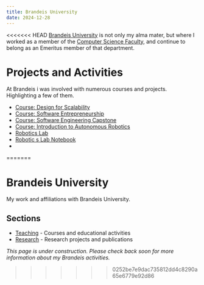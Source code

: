 ```yaml
---
title: Brandeis University
date: 2024-12-28
---
```

<<<<<<< HEAD
[Brandeis University](https://www.brandeis.edu) is not only my alma mater, but where I worked as a member of the [Computer Science Faculty](https://www.brandeis.edu/computer-science/), and continue to belong as an Emeritus member of that department.

# Projects and Activities

At Brandeis i was involved with numerous courses and projects. Highlighting a few of them.

* [Course: Design for Scalability]()
* [Course: Software Entrepreneurship]()
* [Course: Software Engineering Capstone]()
* [Course: Introduction to Autonomous Robotics]()
* [Robotics Lab]()
* [Robotic s Lab Notebook]()
* 

=======

# Brandeis University

My work and affiliations with Brandeis University.

## Sections

- [Teaching](/brandeis/teaching/) - Courses and educational activities
- [Research](/brandeis/research/) - Research projects and publications

*This page is under construction. Please check back soon for more information about my Brandeis activities.*
>>>>>>> 0252be7e9dac735812dd4c8290a65e6779e92d86
